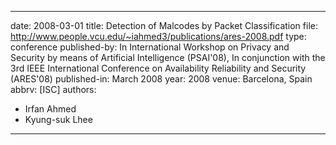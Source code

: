 ---

date: 2008-03-01
title: Detection of Malcodes by Packet Classification
file: http://www.people.vcu.edu/~iahmed3/publications/ares-2008.pdf
type: conference
published-by: In International Workshop on Privacy and Security by means of Artificial Intelligence (PSAI'08), In conjunction with the 3rd IEEE International Conference on Availability Reliability and Security (ARES'08)
published-in: March 2008
year: 2008
venue: Barcelona, Spain
abbrv: [ISC]
authors:
  - Irfan Ahmed
  - Kyung-suk Lhee

---